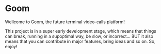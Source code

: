 # Goom

Wellcome to Goom, the future terminal video-calls platform!


This project is in a super early development stage, which means that things can break, running in a supoptimal way, be slow, or incorrect... BUT
it also means that you can contribute in major features, bring ideas and so on. So, enjoy!
